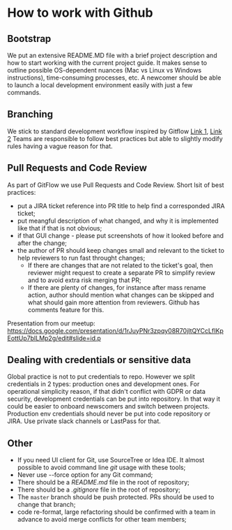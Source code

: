 # How to work with Github

## Bootstrap
We put an extensive README.MD file with a brief project description and how to start working with the current project guide. It makes sense to outline possible OS-dependent nuances (Mac vs Linux vs Windows instructions), time-consuming processes, etc.
A newcomer should be able to launch a local development environment easily with just a few commands.

## Branching
We stick to standard development workflow inspired by Gitflow [Link 1](https://www.atlassian.com/git/tutorials/comparing-workflows/gitflow-workflow), [Link 2](https://nvie.com/posts/a-successful-git-branching-model/)
Teams are responsible to follow best practices but able to slightly modify rules having a vague reason for that.

## Pull Requests and Code Review
As part of GitFlow we use Pull Requests and Code Review. Short lsit of best practices:
 - put a JIRA ticket reference into PR title to help find a corresponded JIRA ticket;
 - put meangful description of what changed, and why it is implemented like that if that is not obvious;
 - if that GUI change - please put screenshots of how it looked before and after the change;
 - the author of PR should keep changes small and relevant to the ticket to help reviewers to run fast throught changes;
    - If there are changes that are not related to the ticket's goal, then reviewer might request to create a separate PR to simplify review and to avoid extra risk merging that PR;
    - If there are plenty of changes, for instance after mass rename action, author should mention what changes can be skipped and what should gain more attention from reviewers. Github has comments feature for this.

Presentation from our meetup:
https://docs.google.com/presentation/d/1rJuyPNr3zpqy08R70jItQYCcLfIKpEottUp7bILMp2g/edit#slide=id.p

## Dealing with credentials or sensitive data
Global practice is not to put credentials to repo. However we split credentials in 2 types: production ones and development ones. For operational simplicity reason,  if that didn't conflict with GDPR or data security, development credentials can be put into repository. In that way it could be easier to onboard newscomers and switch between projects.
Production env credentials should never be put into code repository or JIRA. Use private slack channels or LastPass for that.

## Other

- If you need UI client for Git, use SourceTree or Idea IDE. It almost possible to avoid command line _git_ usage with these tools;
- Never use --force option for any Git command;
- There should be a _README.md_ file in the root of repository;
- There should be a _.gitignore_ file in the root of repository;
- The `master` branch should be push protected. PRs should be used to change that branch;
- code re-format, large refactoring should be confirmed with a team in advance to avoid merge conflicts for other team members;
